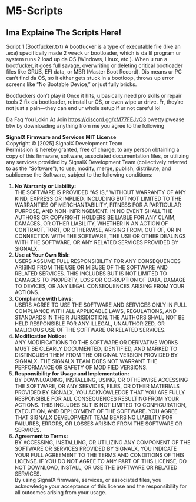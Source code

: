 # M5-Scripts

## Ima Explaine The Scripts Here!

Script 1 (Bootfucker.txt)
A bootfucker is a type of executable file (like an .exe) specifically made 2 wreck ur bootloader, which is da lil program ur system runs 2 load up da OS (Windows, Linux, etc.). When u run a bootfucker, it goes full savage, overwriting or deleting critical bootloader files like GRUB, EFI data, or MBR (Master Boot Record). Dis means ur PC can’t find da OS, so it either gets stuck in a bootloop, throws up error screens like “No Bootable Device,” or just fully bricks.

Bootfuckers don’t play it Once it hits, u basically need pro skills or repair tools 2 fix da bootloader, reinstall ur OS, or even wipe ur drive. Fr, they’re not just a pain—they can end ur whole setup if ur not careful lol
















Da Faq You Lokin At
Join https://discord.gg/xM77FEJvQ3 pwetty pwease
btw by downloading anything from me you agree to the following

**SignalX Firmware and Services MIT License**  
Copyright © [2025] SignalX Development Team  
Permission is hereby granted, free of charge, to any person obtaining a copy of this firmware, software, associated documentation files, or utilizing any services provided by SignalX Development Team (collectively referred to as the “Software”), to use, modify, merge, publish, distribute, and sublicense the Software, subject to the following conditions:  
1. **No Warranty or Liability:**  
   THE SOFTWARE IS PROVIDED “AS IS,” WITHOUT WARRANTY OF ANY KIND, EXPRESS OR IMPLIED, INCLUDING BUT NOT LIMITED TO THE WARRANTIES OF MERCHANTABILITY, FITNESS FOR A PARTICULAR PURPOSE, AND NON-INFRINGEMENT. IN NO EVENT SHALL THE AUTHORS OR COPYRIGHT HOLDERS BE LIABLE FOR ANY CLAIM, DAMAGES, OR OTHER LIABILITY, WHETHER IN AN ACTION OF CONTRACT, TORT, OR OTHERWISE, ARISING FROM, OUT OF, OR IN CONNECTION WITH THE SOFTWARE, THE USE OR OTHER DEALINGS WITH THE SOFTWARE, OR ANY RELATED SERVICES PROVIDED BY SIGNALX.  
2. **Use at Your Own Risk:**  
   USERS ASSUME FULL RESPONSIBILITY FOR ANY CONSEQUENCES ARISING FROM THE USE OR MISUSE OF THE SOFTWARE AND RELATED SERVICES. THIS INCLUDES BUT IS NOT LIMITED TO DAMAGES TO PROPERTY, LOSS OR CORRUPTION OF DATA, DAMAGE TO DEVICES, OR ANY LEGAL CONSEQUENCES ARISING FROM YOUR ACTIONS.  
3. **Compliance with Laws:**  
   USERS AGREE TO USE THE SOFTWARE AND SERVICES ONLY IN FULL COMPLIANCE WITH ALL APPLICABLE LAWS, REGULATIONS, AND STANDARDS IN THEIR JURISDICTION. THE AUTHORS SHALL NOT BE HELD RESPONSIBLE FOR ANY ILLEGAL, UNAUTHORIZED, OR MALICIOUS USE OF THE SOFTWARE OR RELATED SERVICES.  
4. **Modification Notice:**  
   ANY MODIFICATIONS TO THE SOFTWARE OR DERIVATIVE WORKS MUST BE CLEARLY DOCUMENTED, IDENTIFIED, AND MARKED TO DISTINGUISH THEM FROM THE ORIGINAL VERSION PROVIDED BY SIGNALX. THE SIGNALX TEAM DOES NOT WARRANT THE PERFORMANCE OR SAFETY OF MODIFIED VERSIONS.  
5. **Responsibility for Usage and Implementation:**  
   BY DOWNLOADING, INSTALLING, USING, OR OTHERWISE ACCESSING THE SOFTWARE, OR ANY SERVICES, FILES, OR OTHER MATERIALS PROVIDED BY SIGNALX, YOU ACKNOWLEDGE THAT YOU ARE FULLY RESPONSIBLE FOR ALL CONSEQUENCES RESULTING FROM YOUR ACTIONS. THIS INCLUDES BUT IS NOT LIMITED TO CONFIGURATION, EXECUTION, AND DEPLOYMENT OF THE SOFTWARE. YOU AGREE THAT SIGNALX DEVELOPMENT TEAM BEARS NO LIABILITY FOR FAILURES, ERRORS, OR LOSSES ARISING FROM THE SOFTWARE OR SERVICES.  
6. **Agreement to Terms:**  
   BY ACCESSING, INSTALLING, OR UTILIZING ANY COMPONENT OF THE SOFTWARE OR SERVICES PROVIDED BY SIGNALX, YOU INDICATE YOUR FULL AGREEMENT TO THE TERMS AND CONDITIONS OF THIS LICENSE. IF YOU DO NOT AGREE TO ANY PART OF THIS LICENSE, DO NOT DOWNLOAD, INSTALL, OR USE THE SOFTWARE OR RELATED SERVICES.  
By using SignalX firmware, services, or associated files, you acknowledge your acceptance of this license and the responsibility for all outcomes arising from your usage.
